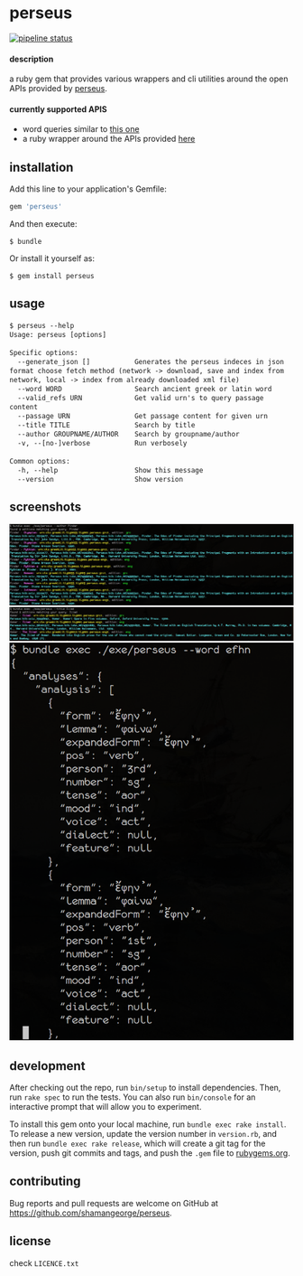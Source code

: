 # perseus

[![pipeline
status](https://damos.fruitopology.net/agora/perseus/badges/master/pipeline.svg)](https://damos.fruitopology.net/agora/perseus/commits/master)

#### description
a ruby gem that provides various wrappers and cli utilities
around the open APIs provided by
[perseus](http://www.perseus.tufts.edu/hopper/).

#### currently supported APIS
* word queries similar to
  [this one](http://www.perseus.tufts.edu/hopper/xmlmorph?lang=greek&lookup=efhn)
* a ruby wrapper around the APIs provided
  [here](http://sites.tufts.edu/perseusupdates/beta-features/perseus-cts-api/)

## installation

Add this line to your application's Gemfile:

```ruby
gem 'perseus'
```

And then execute:

    $ bundle

Or install it yourself as:

    $ gem install perseus

## usage

    $ perseus --help
    Usage: perseus [options]

    Specific options:
      --generate_json []           Generates the perseus indeces in json format choose fetch method (network -> download, save and index from network, local -> index from already downloaded xml file)
      --word WORD                  Search ancient greek or latin word
      --valid_refs URN             Get valid urn's to query passage content
      --passage URN                Get passage content for given urn
      --title TITLE                Search by title
      --author GROUPNAME/AUTHOR    Search by groupname/author
      -v, --[no-]verbose           Run verbosely

    Common options:
      -h, --help                   Show this message
      --version                    Show version

## screenshots

![by_author](https://raw.githubusercontent.com/shamangeorge/perseus/master/examples/by_author.png)
![by_title](https://raw.githubusercontent.com/shamangeorge/perseus/master/examples/by_title.png)
![by_word](https://raw.githubusercontent.com/shamangeorge/perseus/master/examples/by_word.png)


## development

After checking out the repo, run `bin/setup` to install dependencies. Then, run `rake spec` to run the tests. You can also run `bin/console` for an interactive prompt that will allow you to experiment.

To install this gem onto your local machine, run `bundle exec rake install`. To release a new version, update the version number in `version.rb`, and then run `bundle exec rake release`, which will create a git tag for the version, push git commits and tags, and push the `.gem` file to [rubygems.org](https://rubygems.org).

## contributing

Bug reports and pull requests are welcome on GitHub at https://github.com/shamangeorge/perseus.

## license

check `LICENCE.txt`
